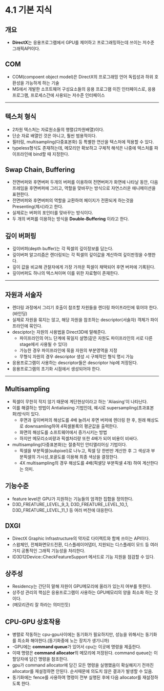 # 4.1 기본 지식
## 개요 
- **DirectX**는 응용프로그램에서 GPU를 제어하고 프로그래밍하는데 쓰이는 저수준 그래픽API이다.

## COM
- COM(compoent object model)은 DirectX의 프로그래밍 언어 독립성과 하위 호환성을 가능하게 하는 기술
- MS에서 개발한 소프트웨어 구성요소들의 응용 프로그램 이진 인터페이스로, 응용프로그램, 프로세스간에 사용되는 저수준 인터페이스

---

## 텍스처 형식
- 2차원 텍스처는 자료원소들의 행렬(2차원배열)이다.
- 단순 자료 배열인 것은 아니고, 훨씬 범용적이다.
- 필터링, multisampling(다중표본화) 등 특별한 연산을 텍스처에 적용할 수 있다.
- typeless형식도 존재하는데, 메모리만 확보하고 구체적 해석은 나중에 텍스처를 파이프라인에 bind할 때 지정한다.

## Swap Chain, Buffering
- 전면버퍼와 후면버퍼 두개의 버퍼를 이용하여 전면버퍼가 화면에 나타날 동안, 다음 프레임을 후면버퍼에 그리고, 역할을 맞바꾸는 방식으로 자연스러운 애니메이션을 표현한다.
- 전면버퍼와 후면버퍼의 역할을 교환하여 페이지가 전환되게 하는것을 Presenting(제시)라고 한다.
- 실제로는 버퍼의 포인터를 맞바꾸는 방식이다.
- 두 개의 버퍼를 이용하는 방식을 **Double-Buffering** 이라고 한다.

## 깊이 버퍼링
- 깊이버퍼(depth buffer)는 각 픽셀의 깊이정보를 담는다.
- 깊이버퍼 알고리즘은 렌더링되는 각 픽셀의 깊이값을 계산하여 깊이판정을 수행한다.
- 깊이 값을 비교해 관찰자에게 가장 가까운 픽셀이 채택되어 후면 버퍼에 기록된다.
- 깊이버퍼도 하나의 텍스쳐이며 이를 위한 자료형이 존재한다.

---

## 자원과 서술자
- 렌더링 과정에서 그리기 호출이 참조할 자원들을 렌더링 파이프라인에 묶어야 한다. (바인딩)
- 실제로 자원을 묶지는 않고, 해당 자원을 참조하는 descriptor(서술자) 객체가 파이프라인에 묶인다.
- desciptor는 자원의 사용법을 Direct3D에 말해준다.
  - 파이프라인의 어느 단계에 묶일지 설명(같은 자원도 파이프라인의 서로 다른 stage에서 사용될 수 있다)
  - 가능한 경우 파이프라인에 묶을 자원의 부분영역을 지정
  - 무형식 자원의 경우 descriptor 생성 시 구체적인 형식 명시 가능
- 응용프로그램이 사용하는 descriptor들은 descriptor hip에 저장된다.
- 응용프로그램의 초기화 시점에서 생성되어야 한다.

---

## Multisampling 
- 픽셀이 무한히 작지 않기 때문에 계단현상이라고 하는 'Aliasing'이 나타난다.
- 이를 해결하는 방법이 Antialiasing 기법인데, 예시로 supersampling(초과표본화)방식이 있다.
  - 후면과 깊이버퍼의 해상도를 4배 늘려서 후면 버퍼에 렌더링 한 후, 원래 해상도로 downsamling하여 4픽셀블록의 평균값을 출력한다.
  - 화면의 해상도를 소프트웨어에서 증가시키는 방법
  - 하지만 메모리소비량과 픽셀처리량 또한 4배가 되어 비용이 비싸다.
- multisampling(다중표본화)는 절충적인 안티앨리어싱 기법이다.
  - 픽셀을 부분픽셀(subpixel)로 나누고, 픽셀 당 한번만 계산한 후 그 색상과 부분픽셀의 가시성,포괄도를 이용해 최종 색상을 결정한다. 
  - 4X multisampling의 경우 해상도를 4배(픽셀당 부분픽셀 4개) 하여 계산한다는 의미.
  
## 기능수준
- feature level은 GPU가 지원하는 기능들의 엄격한 집합을 정의한다.
- D3D_FREATURE_LEVEL_9_3, D3D_FREATURE_LEVEL_10_1, D3D_FREATURE_LEVEL_11_1 등 여러 버전에 대응한다.

## DXGI
- DirectX Graphic Infrastructure의 약자로 다이렉트와 함께 쓰이는 API이다.
- 스왑체인, 전체화면모드전환, 디스플레이어댑터, 지원되는 디스플레이 모드 등 여러가지 공통적인 그래픽 기능성을 처리한다.
- ID3D12Device::CheckFeatureSupport 메서드로 기능 지원을 점검할 수 있다.

## 상주성
- Residency는 간단히 말해 자원이 GPU메모리에 올라가 있는지 여부를 뜻한다.
- 상주성 관리의 핵심은 응용프로그램이 사용하는 GPU메모리의 양을 최소화 하는 것이다.
- (메모리관리 잘 하라는 의미인듯)

## CPU-GPU 상호작용
- 병렬로 작동하는 cpu-gpu사이에는 동기화가 필요하지만, 성능을 위해서는 동기화를 최소화 해야한다.(동기화중에 노는 장치가 생기니까)
- -GPU에는 **command queue**가 있어서 cpu는 이곳에 명령을 제출한다.
- 이때 명령은 **command allocator**의 메모리에 저장된다. command queue는 이 할당자에 담긴 명령을 참조한다.
- gpu가 command allocator에 담긴 모든 명령을 실행했음이 확실해지기 전까진 allocator를 재설정하면 안된다. 순서때문에 의도치 않은 결과가 발생할 수 있음.
- 동기화에는 fence를 사용하여 명령이 전부 실행된 후에 다음 allocator를 재설정하도록 한다.